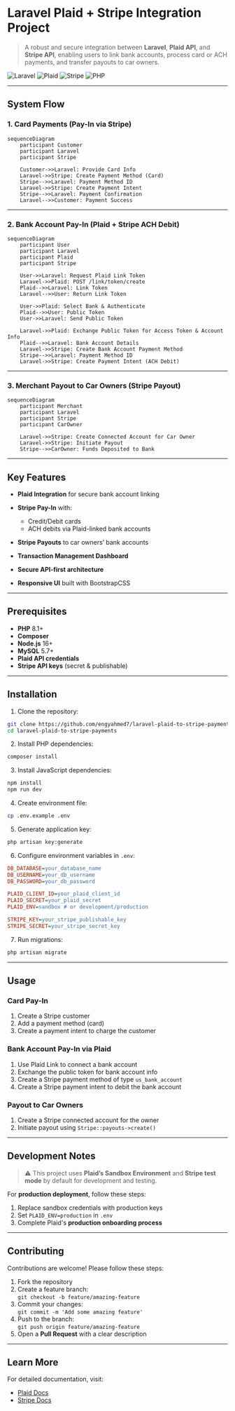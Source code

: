 # Laravel Plaid + Stripe Integration Project

> A robust and secure integration between **Laravel**, **Plaid API**, and **Stripe API**, enabling users to link bank accounts, process card or ACH payments, and transfer payouts to car owners.

![Laravel](https://img.shields.io/badge/Laravel-12.x-red?style=flat-square\&logo=laravel) ![Plaid](https://img.shields.io/badge/Plaid-Sandbox-blue?style=flat-square) ![Stripe](https://img.shields.io/badge/Stripe-Integration-purple?style=flat-square\&logo=stripe) ![PHP](https://img.shields.io/badge/PHP-8.1%2B-blue?style=flat-square\&logo=php)

---

## System Flow

### 1. **Card Payments (Pay-In via Stripe)**

```mermaid
sequenceDiagram
    participant Customer
    participant Laravel
    participant Stripe

    Customer->>Laravel: Provide Card Info
    Laravel->>Stripe: Create Payment Method (Card)
    Stripe-->>Laravel: Payment Method ID
    Laravel->>Stripe: Create Payment Intent
    Stripe-->>Laravel: Payment Confirmation
    Laravel-->>Customer: Payment Success
```

---

### 2. **Bank Account Pay-In (Plaid + Stripe ACH Debit)**

```mermaid
sequenceDiagram
    participant User
    participant Laravel
    participant Plaid
    participant Stripe

    User->>Laravel: Request Plaid Link Token
    Laravel->>Plaid: POST /link/token/create
    Plaid-->>Laravel: Link Token
    Laravel-->>User: Return Link Token

    User->>Plaid: Select Bank & Authenticate
    Plaid-->>User: Public Token
    User->>Laravel: Send Public Token

    Laravel->>Plaid: Exchange Public Token for Access Token & Account Info
    Plaid-->>Laravel: Bank Account Details
    Laravel->>Stripe: Create Bank Account Payment Method
    Stripe-->>Laravel: Payment Method ID
    Laravel->>Stripe: Create Payment Intent (ACH Debit)
```

---

### 3. **Merchant Payout to Car Owners (Stripe Payout)**

```mermaid
sequenceDiagram
    participant Merchant
    participant Laravel
    participant Stripe
    participant CarOwner

    Laravel->>Stripe: Create Connected Account for Car Owner
    Laravel->>Stripe: Initiate Payout
    Stripe-->>CarOwner: Funds Deposited to Bank
```

---

## Key Features

* **Plaid Integration** for secure bank account linking
* **Stripe Pay-In** with:

  * Credit/Debit cards
  * ACH debits via Plaid-linked bank accounts
* **Stripe Payouts** to car owners’ bank accounts
* **Transaction Management Dashboard**
* **Secure API-first architecture**
* **Responsive UI** built with BootstrapCSS

---

## Prerequisites

* **PHP** 8.1+
* **Composer**
* **Node.js** 16+
* **MySQL** 5.7+
* **Plaid API credentials**
* **Stripe API keys** (secret & publishable)

---

## Installation

1. Clone the repository:

```bash
git clone https://github.com/engyahmed7/laravel-plaid-to-stripe-payments.git
cd laravel-plaid-to-stripe-payments
```

2. Install PHP dependencies:

```bash
composer install
```

3. Install JavaScript dependencies:

```bash
npm install
npm run dev
```

4. Create environment file:

```bash
cp .env.example .env
```

5. Generate application key:

```bash
php artisan key:generate
```

6. Configure environment variables in `.env`:

```ini
DB_DATABASE=your_database_name
DB_USERNAME=your_db_username
DB_PASSWORD=your_db_password

PLAID_CLIENT_ID=your_plaid_client_id
PLAID_SECRET=your_plaid_secret
PLAID_ENV=sandbox # or development/production

STRIPE_KEY=your_stripe_publishable_key
STRIPE_SECRET=your_stripe_secret_key
```

7. Run migrations:

```bash
php artisan migrate
```

---

## Usage

### **Card Pay-In**

1. Create a Stripe customer
2. Add a payment method (card)
3. Create a payment intent to charge the customer

### **Bank Account Pay-In via Plaid**

1. Use Plaid Link to connect a bank account
2. Exchange the public token for bank account info
3. Create a Stripe payment method of type `us_bank_account`
4. Create a Stripe payment intent to debit the bank account

### **Payout to Car Owners**

1. Create a Stripe connected account for the owner
2. Initiate payout using `Stripe::payouts->create()`

---

## Development Notes

> ⚠️ This project uses **Plaid’s Sandbox Environment** and **Stripe test mode** by default for development and testing.

For **production deployment**, follow these steps:

1. Replace sandbox credentials with production keys
2. Set `PLAID_ENV=production` in `.env`
3. Complete Plaid's **production onboarding process**

---

## Contributing

Contributions are welcome! Please follow these steps:

1. Fork the repository
2. Create a feature branch:  
   `git checkout -b feature/amazing-feature`
3. Commit your changes:  
   `git commit -m 'Add some amazing feature'`
4. Push to the branch:  
   `git push origin feature/amazing-feature`
5. Open a **Pull Request** with a clear description

---


## Learn More
For detailed documentation, visit:
* [Plaid Docs](https://plaid.com/docs/)
* [Stripe Docs](https://stripe.com/docs)
